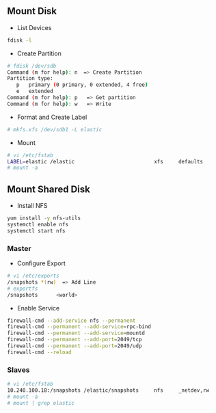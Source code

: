 ## Mount Disk

* List Devices

```sh
fdisk -l
```

* Create Partition

```sh
# fdisk /dev/sdb
Command (m for help): n  => Create Partition
Partition type:
   p   primary (0 primary, 0 extended, 4 free)
   e   extended
Command (m for help): p   => Get partition
Command (m for help): w   => Write 
```

* Format and Create Label

```sh
# mkfs.xfs /dev/sdb1 -L elastic
```

* Mount

```sh hl_lines="2"
# vi /etc/fstab
LABEL=elastic /elastic                          xfs     defaults        0 0  ## Add this line
# mount -a
```

## Mount Shared Disk

* Install NFS

```sh
yum install -y nfs-utils
systemctl enable nfs
systemctl start nfs 
```

### Master

* Configure Export

```sh hl_lines="2"
# vi /etc/exports
/snapshots *(rw)  => Add Line
# exportfs
/snapshots      <world>
```

* Enable Service

```sh
firewall-cmd --add-service nfs --permanent
firewall-cmd --permanent --add-service=rpc-bind
firewall-cmd --permanent --add-service=mountd
firewall-cmd --permanent --add-port=2049/tcp
firewall-cmd --permanent --add-port=2049/udp
firewall-cmd --reload
```

### Slaves

```sh hl_lines="2"
# vi /etc/fstab 
10.240.100.18:/snapshots /elastic/snapshots     nfs     _netdev,rw      0 0
# mount -a
# mount | grep elastic
```

